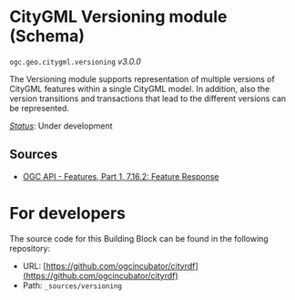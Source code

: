 
# CityGML Versioning module (Schema)

`ogc.geo.citygml.versioning` *v3.0.0*

The Versioning module supports representation of multiple versions of CityGML features within a single CityGML model. In addition, also the version transitions and transactions that lead to the different versions can be represented.

[*Status*](http://www.opengis.net/def/status): Under development

## Sources

* [OGC API - Features, Part 1, 7.16.2: Feature Response](https://docs.ogc.org/is/17-069r3/17-069r3.html#_response_7)

# For developers

The source code for this Building Block can be found in the following repository:

* URL: [https://github.com/ogcincubator/cityrdf](https://github.com/ogcincubator/cityrdf)
* Path: `_sources/versioning`

